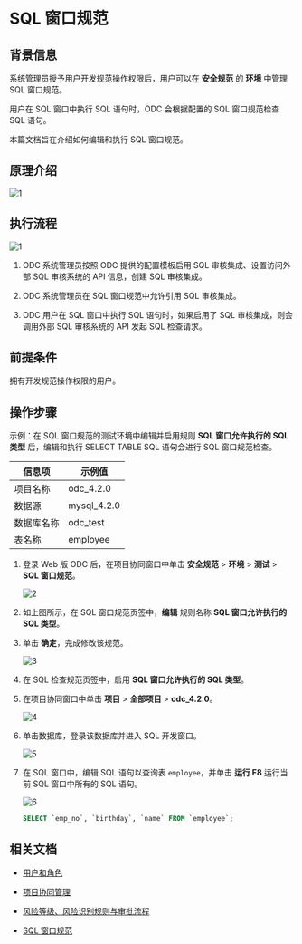 # SQL 窗口规范

## 背景信息

系统管理员授予用户开发规范操作权限后，用户可以在 **安全规范** 的 **环境** 中管理 SQL 窗口规范。

用户在 SQL 窗口中执行 SQL 语句时，ODC 会根据配置的 SQL 窗口规范检查 SQL 语句。

本篇文档旨在介绍如何编辑和执行 SQL 窗口规范。

## 原理介绍

![1](https://obbusiness-private.oss-cn-shanghai.aliyuncs.com/doc/img/odc/420/1100.database-change-management/3.sql-check-specification/1.png)

## 执行流程

![1](https://obbusiness-private.oss-cn-shanghai.aliyuncs.com/doc/img/odc/420/1500.system-integration/3.sql-audit-integration/1.png)

1. ODC 系统管理员按照 ODC 提供的配置模板启用  SQL 审核集成、设置访问外部 SQL 审核系统的 API 信息，创建 SQL 审核集成。

2. ODC 系统管理员在 SQL 窗口规范中允许引用 SQL 审核集成。

3. ODC 用户在 SQL 窗口中执行 SQL 语句时，如果启用了 SQL 审核集成，则会调用外部 SQL 审核系统的 API 发起 SQL 检查请求。

## 前提条件

拥有开发规范操作权限的用户。

## 操作步骤

示例：在 SQL 窗口规范的测试环境中编辑并启用规则 **SQL 窗口允许执行的 SQL 类型** 后，编辑和执行 SELECT TABLE SQL 语句会进行 SQL 窗口规范检查。

| 信息项 | 示例值 |
| -------- | -------- |
|项目名称 | odc_4.2.0 |
|数据源|mysql_4.2.0 |
|数据库名称|odc_test|
|表名称|employee|

1. 登录 Web 版 ODC 后，在项目协同窗口中单击 **安全规范** > **环境** > **测试** > **SQL 窗口规范**。

   ![2](https://obbusiness-private.oss-cn-shanghai.aliyuncs.com/doc/img/odc/420/1100.database-change-management/4.sql-window-specification/2.png)

2. 如上图所示，在 SQL 窗口规范页签中，**编辑** 规则名称 **SQL 窗口允许执行的 SQL 类型**。

 3. 单击 **确定**，完成修改该规范。

    ![3](https://obbusiness-private.oss-cn-shanghai.aliyuncs.com/doc/img/odc/420/1100.database-change-management/4.sql-window-specification/3.png)

4. 在 SQL 检查规范页签中，启用 **SQL 窗口允许执行的 SQL 类型**。

5. 在项目协同窗口中单击 **项目** > **全部项目** > **odc_4.2.0**。

   ![4](https://obbusiness-private.oss-cn-shanghai.aliyuncs.com/doc/img/odc/420/1100.database-change-management/4.sql-window-specification/4.png)

6. 单击数据库，登录该数据库并进入 SQL 开发窗口。

   ![5](https://obbusiness-private.oss-cn-shanghai.aliyuncs.com/doc/img/odc/420/1100.database-change-management/4.sql-window-specification/5.png)

7. 在 SQL 窗口中，编辑 SQL 语句以查询表 `employee`，并单击 **运行 F8** 运行当前 SQL 窗口中所有的 SQL 语句。

   ![6](https://obbusiness-private.oss-cn-shanghai.aliyuncs.com/doc/img/odc/420/1100.database-change-management/4.sql-window-specification/6.png)

   ```sql
   SELECT `emp_no`, `birthday`, `name` FROM `employee`;
   ```

## 相关文档

- [用户和角色](100.user-permission-and-management/100.odc-users-and-roles.md)

- [项目协同管理](../700.database-change-management/200.project-collaborative-management.md)

- [风险等级、风险识别规则与审批流程](../700.database-change-management/300.risk-level-risk-identification-rules-and-approval-process.md)

- [SQL 窗口规范](4.sql-window-specification.md)
